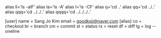 alias ll='ls -alF'
alias la='ls -A'
alias l='ls -CF'
alias q='cd ..'
alias qq='cd ../..'
alias qqq='cd ../../..'
alias qqqq='cd ../../../..'


[user]
        name = Sang Jo Kim
        email = goodksjj@naver.com
[alias]
        co = checkout
        br = branch
        cm = commit
        st = status
        rs = reset
        df = diff
        lg = log --oneline
